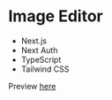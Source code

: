 # Image Editor

- Next.js
- Next Auth
- TypeScript
- Tailwind CSS

Preview [here](https://github.com/vinc3nati/image-editor)
